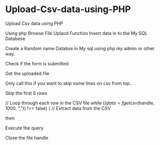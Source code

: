 # Upload-Csv-data-using-PHP
Upload Csv data using PHP

Using php Browse File Uplaod Function Insert data in to the My SQL Databese

Create a Random name Databse in My sql using php my admin or other way.


Check if the form is submitted 

Get the uploaded file

Only call this if you want to skip some lines on csv from top..

Skip the first 5 rows

// Loop through each row in the CSV file
 while (($data = fgetcsv($handle, 1000, ",")) !== false) {
 // Extract data from the CSV

 then

Execute the query
    
Close the file handle
